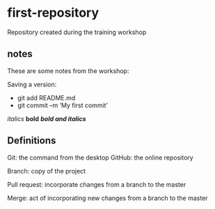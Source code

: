 # first-repository
Repository created during the training workshop

## notes

These are some notes from the workshop:

Saving a version:
-	git add README.md
-	git commit –m ‘My first commit’

*italics*
**bold**
***bold and italics***

## Definitions

Git: the command from the desktop
GitHub: the online repository

Branch: copy of the project

Pull request: incorporate changes from a branch to the master

Merge: act of incorporating new changes from a branch to the master
